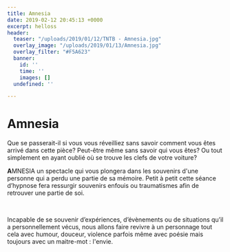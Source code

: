 ```yaml
---
title: Amnesia
date: 2019-02-12 20:45:13 +0000
excerpt: helloss
header:
  teaser: "/uploads/2019/01/12/TNTB - Amnesia.jpg"
  overlay_image: "/uploads/2019/01/13/Amnesia.jpg"
  overlay_filter: "#F5A623"
  banner:
    id: ''
    time: ''
    images: []
  undefined: ''

---
```

# Amnesia

Que se passerait-il si vous vous réveilliez sans savoir comment vous êtes arrivé dans cette pièce? Peut-être même sans savoir qui vous êtes? Ou tout simplement en ayant oublié où se trouve les clefs de votre voiture?  
   
 **A**MNESIA un spectacle qui vous plongera dans les souvenirs d'une personne qui a perdu une partie de sa mémoire. Petit à petit cette séance d’hypnose fera ressurgir souvenirs enfouis ou traumatismes afin de retrouver une partie de soi. 

 

Incapable de se souvenir d’expériences, d’évènements ou de situations qu’il a personnellement vécus, nous allons faire revivre à un personnage tout cela avec humour, douceur, violence parfois même avec poésie mais toujours avec un maitre-mot : l'envie.